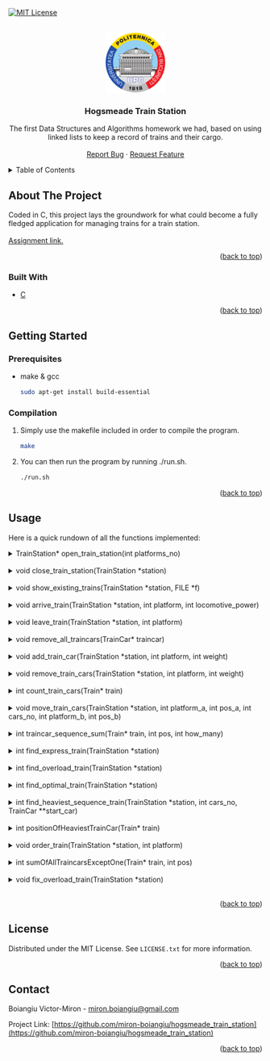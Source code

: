 <div id="top"></div>

[![MIT License][license-shield]][license-url]



<!-- PROJECT LOGO -->
<br />
<div align="center">
  <a href="https://github.com/miron-boiangiu/hogsmeade_train_station">
    <img src="images/logo.png" alt="Logo" width="120" height="120">
  </a>

<h3 align="center">Hogsmeade Train Station</h3>

  <p align="center">
    The first Data Structures and Algorithms homework we had, based on using linked lists to keep a record of trains and their cargo. 
    <br />
    <br />
    <a href="https://github.com/miron-boiangiu/hogsmeade_train_station/issues">Report Bug</a>
    ·
    <a href="https://github.com/miron-boiangiu/hogsmeade_train_station/issues">Request Feature</a>
  </p>
</div>



<!-- TABLE OF CONTENTS -->
<details>
  <summary>Table of Contents</summary>
  <ol>
    <li>
      <a href="#about-the-project">About The Project</a>
      <ul>
        <li><a href="#built-with">Built With</a></li>
      </ul>
    </li>
    <li>
      <a href="#getting-started">Getting Started</a>
      <ul>
        <li><a href="#prerequisites">Prerequisites</a></li>
      </ul>
    </li>
    <li><a href="#usage">Usage</a></li>
    <li><a href="#license">License</a></li>
    <li><a href="#contact">Contact</a></li>
  </ol>
</details>



<!-- ABOUT THE PROJECT -->
## About The Project

Coded in C, this project lays the groundwork for what could become a fully fledged application for managing trains for a train station. 
<br>
<br>
<a href="https://github.com/miron-boiangiu/hogsmeade_train_station/blob/main/Tema1.pdf">Assignment link.</a>

<p align="right">(<a href="#top">back to top</a>)</p>



### Built With

* [C](http://www.open-std.org/jtc1/sc22/wg14/)

<p align="right">(<a href="#top">back to top</a>)</p>



<!-- GETTING STARTED -->
## Getting Started



### Prerequisites

* make & gcc
  ```sh
  sudo apt-get install build-essential
  ```

### Compilation

1. Simply use the makefile included in order to compile the program.
   ```sh
   make
   ```
2. You can then run the program by running ./run.sh.
   ```sh
   ./run.sh
   ```

<p align="right">(<a href="#top">back to top</a>)</p>



<!-- USAGE EXAMPLES -->
## Usage
Here is a quick rundown of all the functions implemented:
<br>

<details>
  <summary>TrainStation* open_train_station(int platforms_no)</summary>

```
allocates memory for a new train station
with the desired number of platforms on it. It also sets all of the pointers to Trains
to NULL by using calloc.
```

</details>
<br>

<details>
  <summary>void close_train_station(TrainStation *station)</summary>

```
deallocates memory for an existing train station
by removing all trains from it first (using leave_train(station, platform)) and then removing
the station itself.
```

</details>
<br>

<details>
  <summary>void show_existing_trains(TrainStation *station, FILE *f)</summary>

```
goes through all of the platforms
of a station and checks if there is a train on them. If there is, it first prints the train then
all of its traincars.
```

</details>
<br>

<details>
  <summary>void arrive_train(TrainStation *station, int platform, int locomotive_power)</summary>

```
if possible, allocates
memory for a train and puts it on the station at the platform specified, then sets it locomotive power.
It also has a pointer to the list of traincars, which starts as NULL.
```

</details>
<br>

<details>
  <summary>void leave_train(TrainStation *station, int platform)</summary>

```
deallocates memory for all the traincars associated
to a train and then the memory of the train itself, and sets the platform as being free by setting it
to NULL. This function uses the auxiliary function void remove_all_traincars(TrainCar* traincar).
```

</details>
<br>

<details>
  <summary>void remove_all_traincars(TrainCar* traincar)</summary>

```
recursive function which puts on the top of the stack
the last traincars, then removes them one by one. The last one removed is the first traincar. It is done
like so in order to maintain a path to the following traincars, which would be lost if we started by
removing the first traincar.
```

</details>
<br>

<details>
  <summary>void add_train_car(TrainStation *station, int platform, int weight)</summary>

```
checks if it is possible to add
a traincar to the respective train, and, if it is, allocates memory for it and puts it at the end
of the list of traincars.
```

</details>
<br>

<details>
  <summary>void remove_train_cars(TrainStation *station, int platform, int weight)</summary>

```
if there is a train on
that specific platform, checks for all the traincars if they have the undesired weight and then removes
them, constantly updating the list of traincars. It starts by checking if the first traincars have
the undesired weight and only moves on to the rest of the traincars when it is done with all of the ones
that have that weight in the beginning, because they require an update to the train's pointer to the
traincars as well.
```

</details>
<br>

<details>
  <summary>int count_train_cars(Train* train)</summary>

```
counts the number of traincars that a train points to. Nothing
interesting to see here. Seriously, stop reading, move along. Dude, why are you still reading this?
Also, do you seriously read the READMEs? I didn't expect you to, damn. This was the most difficult
function to write so far, it took me several attempts over several days over several banged heads
against the wall.
```

</details>
<br>

<details>
  <summary>void move_train_cars(TrainStation *station, int platform_a, int pos_a, 
int cars_no, int platform_b, int pos_b)</summary>

```
an absolutely disgusting piece of code that barely works.
First, it checks for a bunch of stuff that the function caller could get wrong and makes sure that
the move is actually possible. After wards, it takes a pointer to the traincars we need to move
and puts them in their respective place. It also rejoins the connection of the traincar before the ones
we removed to the one after the traincars we moved. This was, actually, the most difficult function
in all of this task.
```

</details>
<br>

<details>
  <summary>int traincar_sequence_sum(Train* train, int pos, int how_many)</summary>

```
another auxiliary function which
made my life so much easier and I'm glad I thought of it! It simply sums up <how_many> traincars
pointed to by the train, starting from the position <pos>. It is used in  all of the following functions,
by far the best investment of my life!
```

</details>
<br>

<details>
  <summary>int find_express_train(TrainStation *station)</summary>

```
using int traincar_sequence_sum() and count_train_cars(), 
it sums up the weight of the traincars of each train and checks if they have the biggest locomotive power
to traincars weight difference. It returns the platform number of the fastest train.
```
</details>
<br>

<details>
  <summary>int find_overload_train(TrainStation *station)</summary>

```
using int traincar_sequence_sum() and count_train_cars(), 
it sums up the weight of the traincars of each train and checks if the traincar can move. It returns the 
platform number of the overloaded train.
```
</details>
<br>

<details>
  <summary>int find_optimal_train(TrainStation *station)</summary>

```
calculates the difference between the train's power and its
traincars' weight for all of the trains on the platform. If they have the smallest difference so far, it 
remembers the platform the train was located at. At the end, it returns the train with the smallest difference
(that can still move).
```
</details>
<br>

<details>
  <summary>int find_heaviest_sequence_train(TrainStation *station, int cars_no, TrainCar **start_car)</summary>

```
this is where  
traincar_sequence_sum() really shines: the function goes through all of the trains and memorizes where
it found the heaviest sequence of <cars_no> traincars, in a similar fashion to the couple of functions before
this one.
```
</details>
<br>

<details>
  <summary>int positionOfHeaviestTrainCar(Train* train)</summary>

```
another auxiliary function I made! It goes
through the traincars of a train and returns the position of the heaviest one.
```
</details>
<br>

<details>
  <summary>void order_train(TrainStation *station, int platform)</summary>

```
it uses positionOfHeaviestTrainCar(Train* train) to check
which traincar is the heaviest one pointed to by a train and then moves it to a new sequence of traincars.
It does this for all of the traincars initially pointed to by the train, then makes the train point to the new
sequence of traincars.
```
</details>
<br>

<details>
  <summary>int sumOfAllTraincarsExceptOne(Train* train, int pos)</summary>

```
this is an auxiliary function that uses an auxiliary
function! Wow! It sums up the weight of all of the traincars EXCEPT the one at the specified position. 
```
</details>
<br>

<details>
  <summary>void fix_overload_train(TrainStation *station)</summary>

```
first, it uses find_overload_train() to see where we are going to
need to remove a traincar. Then, it goes through all of the traincars of it and uses sumOfAllTraincarsExceptOne()
to see if, by removing that one, the train can now move and if the weight moves is the largest one so far.
It then removes the traincar which made the train move the most weight.
```
</details>
<br>
<p align="right">(<a href="#top">back to top</a>)</p>



<!-- LICENSE -->
## License

Distributed under the MIT License. See `LICENSE.txt` for more information.

<p align="right">(<a href="#top">back to top</a>)</p>



<!-- CONTACT -->
## Contact

Boiangiu Victor-Miron - miron.boiangiu@gmail.com

Project Link: [https://github.com/miron-boiangiu/hogsmeade_train_station](https://github.com/miron-boiangiu/hogsmeade_train_station)

<p align="right">(<a href="#top">back to top</a>)</p>



<!-- MARKDOWN LINKS & IMAGES -->
<!-- https://www.markdownguide.org/basic-syntax/#reference-style-links -->
[contributors-shield]: https://img.shields.io/github/contributors/miron-boiangiu/hogsmeade_train_station.svg?style=for-the-badge
[contributors-url]:https://github.com/miron-boiangiu/hogsmeade_train_station/graphs/contributors
[forks-shield]: https://img.shields.io/github/forks/miron-boiangiu/hogsmeade_train_station.svg?style=for-the-badge
[forks-url]:https://github.com/miron-boiangiu/hogsmeade_train_station/network/members
[stars-shield]: https://img.shields.io/github/stars/miron-boiangiu/hogsmeade_train_station.svg?style=for-the-badge
[stars-url]:https://github.com/miron-boiangiu/hogsmeade_train_station/stargazers
[issues-shield]: https://img.shields.io/github/issues/miron-boiangiu/hogsmeade_train_station.svg?style=for-the-badge
[issues-url]:https://github.com/miron-boiangiu/hogsmeade_train_station/issues
[license-shield]: https://img.shields.io/github/license/miron-boiangiu/hogsmeade_train_station.svg?style=for-the-badge
[license-url]:https://github.com/miron-boiangiu/hogsmeade_train_station/blob/main/LICENSE
[linkedin-shield]: https://img.shields.io/badge/-LinkedIn-black.svg?style=for-the-badge&logo=linkedin&colorB=555
[linkedin-url]: https://linkedin.com/in/linkedin_username
[product-screenshot]: images/screenshot.png
